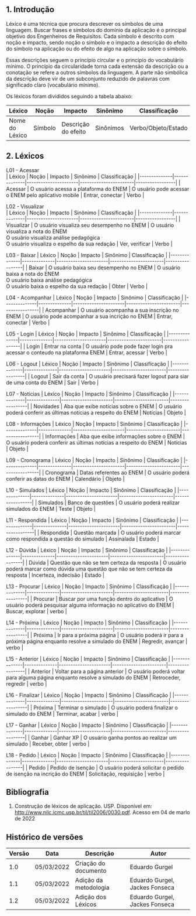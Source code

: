 ## 1. Introdução

Léxico é uma técnica que procura descrever os símbolos de uma linguagem. Buscar frases e símbolos do domínio da aplicação é o principal objetivo dos Engenheiros de Requisitos. Cada símbolo é descrito com noção e impacto, sendo noção o símbolo e o impacto a descrição do efeito do símbolo na aplicação ou do efeito de algo na aplicação sobre o símbolo.

Essas descrições seguem o princípio circular e o princípio do vocabulário mínimo. O princípio da circularidade torna cada extensão da descrição ou a conotação se refere a outros símbolos da linguagem. A parte não simbólica da descrição deve vir de um subconjunto reduzido de palavras com significado claro (vocabulário mínimo).

Os léxicos foram divididos seguindo a tabela abaixo:

| Léxico       | Noção        | Impacto              | Sinônimo              | Classificação   |
|--------------|--------------|----------------------|-----------------------|-----------------|
| Nome do Léxico| Símbolo     | Descrição do efeito  | Sinônimos             | Verbo/Objeto/Estado |

## 2. Léxicos

L01 - Acessar<br>
| Léxico       | Noção        | Impacto              | Sinônimo              | Classificação   |
|--------------|--------------|----------------------|-----------------------|-----------------|
| Acessar  | O usuário acessa a plataforma do ENEM   | O usuário pode acessar o ENEM pelo aplicativo mobile  | Entrar, conectar  | Verbo  |

L02 - Visualizar<br>
| Léxico       | Noção        | Impacto              | Sinônimo              | Classificação   |
|--------------|--------------|----------------------|-----------------------|-----------------|
| Visualizar | O usuário visualiza seu desempenho no ENEM  | O usuário visualiza a nota do ENEM <br> O usuário visualiza análise pedagógica <br> O usuário visualiza o espelho da sua redação  | Ver, verificar | Verbo  |

L03 - Baixar
| Léxico       | Noção        | Impacto              | Sinônimo              | Classificação   |
|--------------|--------------|----------------------|-----------------------|-----------------|
| Baixar | O usuário baixa seu desempenho no ENEM  | O usuário baixa a nota do ENEM <br> O usuário baixa análise pedagógica <br> O usuário baixa o espelho da sua redação  | Obter | Verbo  |

L04 - Acompanhar
| Léxico       | Noção        | Impacto              | Sinônimo              | Classificação   |
|--------------|--------------|----------------------|-----------------------|-----------------|
| Acompanhar  | O usuário acompanha a sua inscrição no ENEM   | O usuário pode acompanhar a sua incrição no ENEM  | Entrar, conectar  | Verbo  |

L05 - Login
| Léxico       | Noção        | Impacto              | Sinônimo              | Classificação   |
|--------------|--------------|----------------------|-----------------------|-----------------|
| Login  | Entrar na conta   | O usuário pode pode fazer login pra acessar o conteudo na plataforma ENEM  | Entrar, acessar  | Verbo  |

L06 - Logout
| Léxico       | Noção        | Impacto              | Sinônimo              | Classificação   |
|--------------|--------------|----------------------|-----------------------|-----------------|
| Logout  | Sair da conta   | O usuário precisará fazer logout para siar de uma conta do ENEM  | Sair  | Verbo  |

L07 - Notícias
| Léxico       | Noção        | Impacto              | Sinônimo              | Classificação   |
|--------------|--------------|----------------------|-----------------------|-----------------|
| Novidades  | Aba que exibe notícias sobre o ENEM   | O usuário poderá conferir as últimas notícias a respeito do ENEM  | Notícias  | Objeto  |

L08 - Informações
| Léxico       | Noção        | Impacto              | Sinônimo              | Classificação   |
|--------------|--------------|----------------------|-----------------------|-----------------|
| Informações  | Aba que exibe informações sobre o ENEM   | O usuário poderá conferir as últimas notícias a respeito do ENEM  | Notícias  | Objeto  |

L09 - Cronograma
| Léxico       | Noção        | Impacto              | Sinônimo              | Classificação   |
|--------------|--------------|----------------------|-----------------------|-----------------|
| Cronograma  | Datas referentes ao ENEM   | O usuário poderá conferir as datas do ENEM  | Calendário  | Objeto  |

L10 - Simulados
| Léxico       | Noção        | Impacto              | Sinônimo              | Classificação   |
|--------------|--------------|----------------------|-----------------------|-----------------|
| Simulados  | Banco de questões   | O usuário poderá realizar simulados do ENEM  | Teste  | Objeto  |

L11 - Respondida
| Léxico       | Noção        | Impacto              | Sinônimo              | Classificação   |
|--------------|--------------|----------------------|-----------------------|-----------------|
| Respondida  | Questão marcada   | O usuário poderá marcar como respondida a questão do simulado  | Assinalada  | Estado  |

L12 - Dúvida
| Léxico       | Noção        | Impacto              | Sinônimo              | Classificação   |
|--------------|--------------|----------------------|-----------------------|-----------------|
| Dúvida  | Questão que não se tem certeza da resposta   | O usuário poderá marcar como dúvida uma questão que não se tem certeza da resposta  | Incerteza, indecisão  | Estado  |

L13 - Procurar
| Léxico       | Noção        | Impacto              | Sinônimo              | Classificação   |
|--------------|--------------|----------------------|-----------------------|-----------------|
| Procurar  | Buscar por uma função dentro do aplicativo   | O usuário poderá pesquisar alguma informação no aplicativo do ENEM | Buscar, explorar  | verbo  |

L14 - Próxima
| Léxico       | Noção        | Impacto              | Sinônimo              | Classificação   |
|--------------|--------------|----------------------|-----------------------|-----------------|
| Próxima  | Ir para a próxima página   | O usuário poderá ir para a próxima página enquanto resolve a simulado do ENEM | Regredir, avançar  | verbo  |

L15 - Anterior
| Léxico       | Noção        | Impacto              | Sinônimo              | Classificação   |
|--------------|--------------|----------------------|-----------------------|-----------------|
| Anterior  | Voltar para a página anterior   | O usuário poderá voltar para alguma página enquanto resolve a simulado do ENEM | Retroceder, regredir  | verbo  |

L16 - Finalizar
| Léxico       | Noção        | Impacto              | Sinônimo              | Classificação   |
|--------------|--------------|----------------------|-----------------------|-----------------|
| Próxima  | Terminar o simulado  | O usuário poderá finalizar o simulado do ENEM | Terminar, acabar  | verbo  |

L17 - Ganhar
| Léxico       | Noção        | Impacto              | Sinônimo              | Classificação   |
|--------------|--------------|----------------------|-----------------------|-----------------|
| Ganhar  | Ganhar XP | O usuário ganha pontos ao realizar um simulado | Receber, obter  | verbo  |

L18 - Pedido
| Léxico       | Noção        | Impacto              | Sinônimo              | Classificação   |
|--------------|--------------|----------------------|-----------------------|-----------------|
| Pedido  | Pedido de isenção  | O usuário poderá solicitar o pedido de isenção na incrição do ENEM | Solicitação, requisição  | verbo  |
 

## Bibliografia

1. Construção de léxicos de aplicação. USP. Disponível em: <http://www.nilc.icmc.usp.br/til/til2006/0030.pdf>. Acesso em 04 de marlo de 2022


## Histórico de versões

|  Versão  |     Data     |           Descrição           |      Autor      |
|----------|--------------|--------------------------------|-----------------|
| 1.0      |  05/03/2022   |Criação do documento | Eduardo Gurgel |
| 1.1      |  05/03/2022   |Adição da metodologia | Eduardo Gurgel, Jackes Fonseca |
| 1.2      |  05/03/2022   |Adição dos Léxicos | Eduardo Gurgel, Jackes Fonseca |





